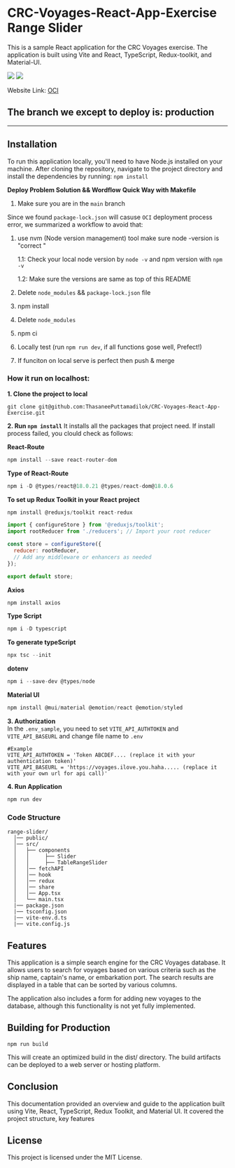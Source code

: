 # CRC-Voyages-React-App-Exercise Range Slider
This is a sample React application for the CRC Voyages exercise. The application is built using Vite and React, TypeScript, Redux-toolkit, and Material-UI.

[![](https://img.shields.io/badge/npm-v8.12.2-brightgreen)](https://shields.io)  [![](https://img.shields.io/badge/node-v16.15.1-orange)](https://shields.io)

Website Link: [OCI](https://voyages3-react.crc.rice.edu)

The branch we except to deploy is: **production**
-------------

-------------



## Installation
To run this application locally, you'll need to have Node.js installed on your machine. After cloning the repository, navigate to the project directory and install the dependencies 
by running: `npm install`

**Deploy Problem Solution && Wordflow**
**Quick Way with Makefile**
1. Make sure you are in the `main` branch

Since we found `package-lock.json` will casuse `OCI` deployment process error, we summarized a workflow to avoid that:

1. use nvm (Node version management) tool make sure node -version is "correct <same version everybody>"
 
    1.1: Check your local node version by `node -v` and npm version with `npm -v`
 
    1.2: Make sure the versions are same as top of this README

2. Delete `node_modules` && `package-lock.json` file
3. npm install
4. Delete `node_modules` 
5. npm ci 
6. Locally test (run `npm run dev`, if all functions gose well, Prefect!)
7. If funciton on local serve is perfect then push & merge

### How it run on localhost:
**1. Clone the project to local**

```
git clone git@github.com:ThasaneePuttamadilok/CRC-Voyages-React-App-Exercise.git
```

**2. Run `npm install`** 
It installs all the packages that project need. If install process failed, you clould check as follows:

**React-Route**
```javaScript
npm install --save react-router-dom

```
**Type of React-Route**
```javaScript
npm i -D @types/react@18.0.21 @types/react-dom@18.0.6
```

**To set up Redux Toolkit in your React project**
```javaScript
npm install @reduxjs/toolkit react-redux

import { configureStore } from '@reduxjs/toolkit';
import rootReducer from './reducers'; // Import your root reducer

const store = configureStore({
  reducer: rootReducer,
  // Add any middleware or enhancers as needed
});

export default store;

```

**Axios**
```javaScript
npm install axios
```

**Type Script**
```javaScript
npm i -D typescript
```
**To generate typeScript**
```javaScript
npx tsc --init
```
**dotenv**
```javaScript
npm i --save-dev @types/node
```

**Material UI**
```javaScript
npm install @mui/material @emotion/react @emotion/styled
```

**3. Authorization**</br>
In the `.env_sample`, you need to set `VITE_API_AUTHTOKEN` and `VITE_API_BASEURL` and change file name to `.env` 
```
#Example
VITE_API_AUTHTOKEN = 'Token ABCDEF.... (replace it with your authentication token)'
VITE_API_BASEURL = 'https://voyages.ilove.you.haha..... (replace it with your own url for api call)'
```

**4. Run Application**
```javaScript
npm run dev
```

### Code Structure 
```javscript
range-slider/
  │── public/
  │── src/
  │   ├── components
  │   │     ├── Slider
  │   │     ├── TableRangeSlider
  │   │── fetchAPI
  │   │── hook
  │   │── redux
  │   │── share
  │   │── App.tsx
  │   └── main.tsx
  |── package.json
  |── tsconfig.json
  |── vite-env.d.ts
  |── vite.config.js

```

## Features

This application is a simple search engine for the CRC Voyages database. It allows users to search for voyages based on various criteria such as the ship name, captain's name, or embarkation port. The search results are displayed in a table that can be sorted by various columns.

The application also includes a form for adding new voyages to the database, although this functionality is not yet fully implemented.
## Building for Production

```javascipt 
npm run build 
```
This will create an optimized build in the dist/ directory. The build artifacts can be deployed to a web server or hosting platform.

## Conclusion
This documentation provided an overview and guide to the application built using Vite, React, TypeScript, Redux Toolkit, and Material UI. It covered the project structure, key features

## License
This project is licensed under the MIT License.